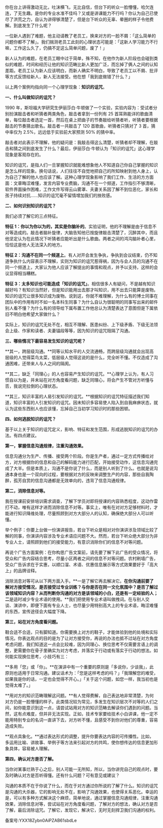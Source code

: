 你在台上讲得激动无比，吐沫横飞，无比自信，但台下的听众一脸懵懂，哈欠连连，了无生趣。是你的专业水准不佳吗？又或是讲课能力不行吗？你认为自己已使尽了洪荒之力，自认为讲得够清楚了，但是台下听众的无辜、晕圈的样子令他费解。到底发生了什么呢？

一位新人遇到了难题，他主动请教了老员工，换来对方的一脸不屑：「这么简单的问题你都不了解」。我们揣测老员工此刻的心理状态可能是：「这新人学习能力不行嘛，工作这么久了，仍搞不定这么简单问题，废了！」

新人认为的难题，在老员工眼中过于简单，殊不知，在他作为新人阶段也会碰到类似的难题，时间和经历让他的知识范畴比新人更加广泛，而忘掉了俩人之间的认知差距。老员工认为新人应该明白，而新人确实不明白，导致了老员工以不屑、批评等方式反馈给新人，新人无法接受。他在想「我到底做错了什么？」

以上两个案例均指向同一个心理学现象：**知识的诅咒**。

**一、什么叫做知识的诅咒？**

1990 年，斯坦福大学研究生伊丽莎白·牛顿做了一个实验，实验内容为：受试者分别扮演敲击者和听猜者两类角色，敲击者拿到一份列有 25 首耳熟能详的歌曲清单，每位敲击者选定一首，然后在桌上把曲子的节奏敲给听猜者听，听猜者要根据敲击的节奏猜出歌名。敲击者一共敲击了 120 首歌曲，听猜者只猜对了 3 首，猜中率仅为 2.5\%，远远低于实验前大家预测 50\% 的猜中率。

敲击者对此表示不理解，他的疑问是：我敲击得这么清楚，听猜者却不理解，在敲击和猜之间到底发生了什么？最后，伊丽莎白·牛顿认为「知识的诅咒」这心理学现象是客观存在的。

知识的诅咒，是指人们一旦掌握知识就能难想象他人不知道自己你自己掌握的知识是怎么样的现象。换句话说，人们往往不自觉地把自己的所知映射到他人身上，认为自己了解的他人也应该了解。这种心理学现象影响了我们工作、生活的方方面面：文章晦涩难懂，发言内容专业费脑，沟通不在一个频道，工作指引不够清晰，软件界面操作困难，工作文件写得云山雾罩、夫妻关系因了解不到位恶化，家长和孩子持续对抗……知识的诅咒毫不留情增加我们的挫败感。

**二、如何识别知识的诅咒？**

我们必须了解它的三点特征。

**特征 1：你以为你以为的，其实是你脑补的**。实验证明，他的不理解是由于信息不对等造成的。敲击者脑补旋律，大脑告知他已按旋律敲击清楚了，沉醉其中，而且他坚定认为在此情况下听猜者应能听出是什么歌曲。两者之间的鸿沟脑补者心里，恰恰这是他人无法深入的地方。

**特征 2：沟通不在同一个频道上**。有人对开会发生争执，争执到会议结束，仍不知道争执什么内容表示不理解，实则为知识的诅咒惹得祸，因为与会人员的沟通不在同一个频道上，大家认为他人应该了解提出的事情和观点，并予以支持，这样的会议显得相当糟糕。

**特征 3：太多知识也可能造成「知识的诅咒」**。相信很多人有疑问，不是越有知识越好吗？有知识当然好，但是知识能用出去那才叫知识，用不出去只能算是废物。知识的诅咒让很多知识成为废物。说到这，你就不难理解，为什么有的博士同事在团队中的作用有时不如一名本科生同事？为什么自认为很聪明的同事写出来的邮件别人看不懂？为什么有的领导给下属布置工作他总认为清楚表达了意图但是下属依旧不明白他希望大家做什么？

实际上，知识的诅咒无处不在，相互不理解、医患纠纷、上下级矛盾、下级无法领会上级、作家和读者、夫妻锚段等等，因为知识的诅咒阻隔了沟通。

**三、哪些情况下最容易发生知识的诅咒呢？**

**其一，跨层级沟通。**同等认知水平的人交流通畅，而跨层级沟通就会出现高层级的人觉得菜鸟太菜，低层级人觉得这说的是什么，完全听不懂。不仅造成了沟通困难，还带来人与人之间的隔阂。

**其二，缺乏「同理心」的人也容易产生知识的诅咒。**心理学上认为，有人习惯自以为是，并未站在对方角度看问题，缺乏同理心，将会产生不管对方听懂与否，我说完拉倒的心理状态。

**其三，知识丰富的人易引发知识的诅咒。**根据知识的诅咒特征描述我们知道，知识丰富的人引发知识的诅咒。因未知识多容易使人陷入到自我麻痹状态，就认为这些东西别人也应该懂，忘掉自己当初学习知识时的那些困顿。

**四、如何逃脱知识的诅咒？**

基于以上关于知识的诅咒定义，影响、特征和发生范围，形成逃脱知识的诅咒的办法。有四点建议。

**第一，掌握信息沟通规律，注重沟通效果。**

信息沟通分为生产、传播、接受两个阶段。你是生产者，通过一定方式传播给对方，对方根据你的信息和自己的解码能力进行匹配，开始接受动作，这信息沟通完成了大半。但是本质上，沟通不是你说了什么，而是别人听到了什么。也就是说沟通本身也是一个双向的过程，要根据对方的反映来调整生产的内容，那些自我陶醉，孤芳自赏的信息沟通都是无效单向的，违背了信息沟通规律。

**第二，消除信息对等。**

我在授课前安排培训需求调查，了解下学员对即将授课的内容熟悉程度，这动作雷打不动，唯有这样才进而消除信息不对等。事实上，唯有在对对方足够材料时，才能进行知识降维处理，尽量照顾到对方大部分人的认知，确保绝大部分人可以听懂。

举个例子：你要上台做一份演讲报告，若台下听众是相对对你演讲涉及领域比较了解的同事，你演讲内容涉及专业术语应问题不大。然而，若台下听众绝大部分为非专业人士，请照顾到他们的接受能力，有意识消除你们的信息不对等问题。

再说个广告方面案例：在你构思广告文案前，请先要了解下此广告的受众情况，将受众和广告内容结合思考，尽量小区两者之间的信息不对等问题。农村刷墙广告，受众广告诉求在于实惠，以顺口溜、术语、优惠信息展示等方式效果要好于「高大上」的品牌诠释。

消除消息对等可从以下两方面入手。**一是了解它再去解决它。**在你沟通前要了解对方接受情况，是否接受过专业训练？与你是否在同一文化氛围中？是否了解过该领域知识内容？从而判断你沟通的对方是该领域的小白，还是有一定经验的人；二**是适时减少专业术语的使用。**我们把使用专业术语叫做拽词。在与别人交谈、演讲中，即便下面有专业人士，也尽量少用特别高大上的专业术语，晦涩难懂的东西，宣传途径会大幅度下降。

**第三，站在对方角度看问题。**

鞋合适不合适，只有脚知道。你需要换上对方的鞋子，才能体验到他的处境和实际情况。你表达观点的目的是为了让对方接受你，再说的办法也抵不过站在对方角度考虑问题，我们知道这一点会比较难，因为同理心、换位思考不仅需要言语上的调整，更需要你在骨子里确实为对方考虑，并落实于行动或有落实于行动的想法。如何能实现换位思考，小技巧有三：

**多用「您」或「你」。**在演讲中有一个重要的原则是「多说你，少谈我」，此原则也适用于日常沟通。建议话术为：「您是这样考虑的吗？」「我理解您的难受，如果我是你的话，一定也会觉得不开心。」「关于这个问题，如您一样，我当初也是觉得太难了。」

**用对方的知识范畴理解这问题。**有人觉得费解，自己表达地非常清楚，为何对方仍是一脸懵懂的样子。此类情况较为常见，多发生在知识层次不对等的人们之间，如你能意识到这一点，请尝试站用对方的知识范畴去解读你们遇到的问题。当然，这有点难度，但并非无法实现。正如，技术专家要给技术小白讲课，他一定不能用特别专业的名词一直讲下去，对方听不懂，且感受不到你对他们的尊重，容易造成失败。

**观点具象化。**通过表达形式的调整，提升你要表达内容的可传播性。比如，多运用比喻、讲故事、举例子等方法来引起对方的共鸣，使你想传达的信息更加形象具体，容易被人理解。

**第四，确认对方是否了解。**

当你对某事烂熟于心之后，别人可能一无所知，所以，当你讲完自己的观点时，要及时确认对方是否听得懂。还有什么问题？可有意见或建议？

沟通的本质不在于你说了什么，而在于对方通过你所说的了解了什么。知识的诅咒是沟通的大杀器，它的影响无处不在，影响了沟通效果，也使得关系恶化。幸运的是，可以有多种方式解决这个麻烦，简单地说，通过掌握信息沟通规律，注重沟通效果，消除信息对等，尝试站在对方角度看问题，了解对方的想法，确认对方是否了解，最后消除诅咒。了解它，发现它，解决它，无时无刻捍卫我们沟通的权利。

备案号:YXX18Zybn0AiPZAB61sbdLe